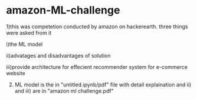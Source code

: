 # amazon-ML-challenge
1)this was competetion conducted by amazon on hackerearth. three things were asked from it 
<p>
 i)the ML model 
 </p>
 <p>
 ii)advatages and disadvantages of solution
 </p>
 <p>
 iii)provide architecture for effecient recommender system for e-commerce website
 </p>
 
 2) ML model is the in "untitled.ipynb/pdf" file with detail explaination and ii) and iii) are in "amazon ml challenge.pdf"
  
